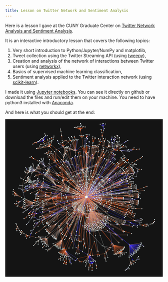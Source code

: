 ```yaml
---
title: Lesson on Twitter Network and Sentiment Analysis
---
```

Here is a lesson I gave at the CUNY Graduate Center on [Twitter Network Analysis and Sentiment Analysis](https://github.com/alexbovet/network_lesson).

It is an interactive introductory lesson that covers the following topics:

1. Very short introduction to Python/Jupyter/NumPy and matplotlib,
2. Tweet collection using the Twitter Streaming API (using [tweepy](http://www.tweepy.org/)),
3. Creation and analysis of the network of interactions between Twitter users (using [networkx](https://networkx.github.io/)),
4. Basics of supervised machine learning classification,
5. Sentiment analysis applied to the Twitter interaction network (using [scikit-learn](http://scikit-learn.org/)).

I made it using [Jupyter notebooks](http://jupyter.org/). You can see it directly on github or download the files and run/edit them on your machine.
You need to have python3 installed with [Anaconda](https://www.continuum.io/downloads).

And here is what you should get at the end:

![Twitter Network](/assets/images/emo_network.png "Twitter Network") 
